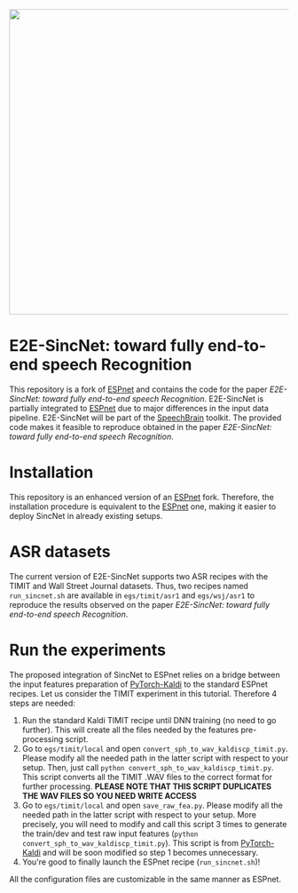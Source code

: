 <div align="left"><img src="doc/image/espnet_logo1.png" width="550"/></div>

# E2E-SincNet: toward fully end-to-end speech Recognition

This repository is a fork of [ESPnet](https://github.com/espnet/espnet) and contains the code for the paper *E2E-SincNet: toward fully end-to-end speech Recognition*. E2E-SincNet is partially integrated to [ESPnet](https://github.com/espnet/espnet) due to major differences in the input data pipeline. E2E-SincNet will be part of the [SpeechBrain](https://speechbrain.github.io) toolkit. The provided code makes it feasible to reproduce obtained in the paper *E2E-SincNet: toward fully end-to-end speech Recognition*.

# Installation

This repository is an enhanced version of an [ESPnet](https://github.com/espnet/espnet) fork. Therefore, the installation procedure is equivalent to the [ESPnet](https://github.com/espnet/espnet) one, making it easier to deploy SincNet in already existing setups.

# ASR datasets

The current version of E2E-SincNet supports two ASR recipes with the TIMIT and Wall Street Journal datasets. Thus, two recipes named `run_sincnet.sh` are available in `egs/timit/asr1` and `egs/wsj/asr1` to reproduce the results observed on the paper *E2E-SincNet: toward fully end-to-end speech Recognition*.  

# Run the experiments

The proposed integration of SincNet to ESPnet relies on a bridge between the input features preparation of [PyTorch-Kaldi](https://github.com/mravanelli/pytorch-kaldi) to the standard ESPnet recipes. Let us consider the TIMIT experiment in this tutorial. Therefore 4 steps are needed:

1. Run the standard Kaldi TIMIT recipe until DNN training (no need to go further). This will create all the files needed by the features pre-processing script.
2. Go to `egs/timit/local` and open `convert_sph_to_wav_kaldiscp_timit.py`. Please modify all the needed path in the latter script with respect to your setup. Then, just call `python convert_sph_to_wav_kaldiscp_timit.py`. This script converts all the TIMIT .WAV files to the correct format for further processing. **PLEASE NOTE THAT THIS SCRIPT DUPLICATES THE WAV FILES SO YOU NEED WRITE ACCESS**
3. Go to `egs/timit/local` and open `save_raw_fea.py`. Please modify all the needed path in the latter script with respect to your setup. More precisely, you will need to modify and call this script 3 times to generate the train/dev and test raw input features (`python convert_sph_to_wav_kaldiscp_timit.py`). This script is from [PyTorch-Kaldi](https://github.com/mravanelli/pytorch-kaldi) and will be soon modified so step 1 becomes unnecessary.
4. You're good to finally launch the ESPnet recipe (`run_sincnet.sh`)!

All the configuration files are customizable in the same manner as ESPnet.
